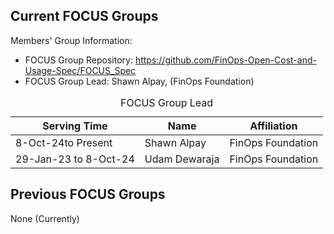 Current FOCUS Groups
--------------------

Members' Group Information:
  * FOCUS Group Repository: https://github.com/FinOps-Open-Cost-and-Usage-Spec/FOCUS_Spec
  * FOCUS Group Lead: Shawn Alpay, (FinOps Foundation) 

<table>
  <caption>FOCUS Group Lead</caption>
  <thead>
    <tr>
        <th>Serving Time</th>
        <th>Name</th>
        <th>Affiliation</th>
    </tr>
 </thead>
 <tbody>
    <tr>
        <td>8-Oct-24to Present</td> 
        <td>Shawn Alpay</td>
        <td>FinOps Foundation</td>
    </tr>
    <tr>
        <td>29-Jan-23 to 8-Oct-24</td> 
        <td>Udam Dewaraja</td>
        <td>FinOps Foundation</td>
    </tr>
 </tbody>
</table>


Previous FOCUS Groups
---------------------
None (Currently)
 
